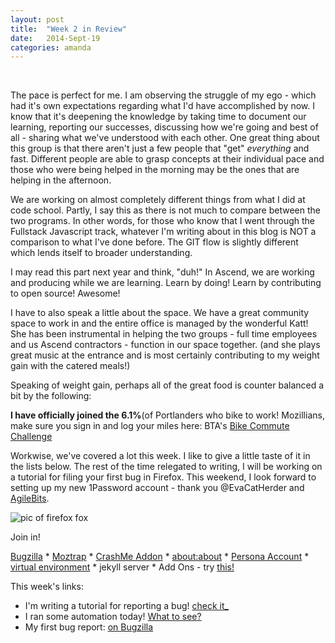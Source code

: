 ```yaml
---
layout: post
title:  "Week 2 in Review"
date:   2014-Sept-19
categories: amanda
---
```


<br>

The pace is perfect for me.  I am observing the struggle of my ego - which had it's own expectations regarding what I'd have accomplished by now.  I know that it's deepening the knowledge by taking time to document our learning, reporting our successes, discussing how we're going and best of all - sharing what we've understood with each other.  One great thing about this group is that there aren't just a few people that "get" <i>everything</i> and fast.  Different people are able to grasp concepts at their individual pace and those who were being helped in the morning may be the ones that are helping in the afternoon.
  
We are working on almost completely different things from what I did at code school.  Partly, I say this as there is not much to compare between the two programs.  In other words, for those who know that I went through the Fullstack Javascript track, whatever I'm writing about in this blog is NOT a comparison to what I've done before.  The GIT flow is slightly different which lends itself to broader understanding.

I may read this part next year and think, "duh!"  In Ascend, we are working and producing while we are learning.  Learn by doing!  Learn by contributing to open source!  Awesome!

I have to also speak a little about the space.  We have a great community space to work in and the entire office is managed by the wonderful Katt!  She has been instrumental in helping the two groups - full time employees and us Ascend contractors - function in our space together.  (and she plays great music at the entrance and is most certainly contributing to my weight gain with the catered meals!)

Speaking of weight gain, perhaps all of the great food is counter balanced a bit by the following: 

<strong>I have officially joined the 6.1%</strong>(of Portlanders who bike to work!  Mozillians, make sure you sign in and log your miles here:  BTA's [Bike Commute Challenge](http://bikecommutechallenge.com/)  

Workwise, we've covered a lot this week.  I like to give a little taste of it in the lists below.  The rest of the time relegated to writing, I will be working on a tutorial for filing your first bug in Firefox.  This weekend, I look forward to setting up my new 1Password account - thank you @EvaCatHerder and [AgileBits](https://agilebits.com/).  

![pic of firefox fox](img/mobileHeroes2.jpg "pic of mobile heroes")

Join in!

[Bugzilla](https://bugzilla.mozilla.org/) * [Moztrap](https://moztrap.mozilla.org/runtests/) * [CrashMe Addon](https://code.google.com/p/crashme/) * [about:about](about:about) * [Persona Account](https://www.mozilla.org/en-US/persona/) * [virtual environment](http://docs.python-guide.org/en/latest/dev/virtualenvs/) * jekyll server * Add Ons - try [this!](https://github.com/bwinton/whimsy)

This week's links:

* I'm writing a tutorial for reporting a bug!  [check it_](../_drafts/2014-09-19_Report_a_Bug_Tutorial.md)
* I ran some automation today!  [What to see?](mozmill-crowd.blargon7.com/#/functional/report/2f982f72826307fed840a3b11c3b84a1)
* My first bug report:  [on Bugzilla](https://bugzilla.mozilla.org/show_bug.cgi?id=1068376)


